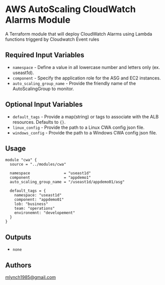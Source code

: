 AWS AutoScaling CloudWatch Alarms Module
===========

A Terraform module that will deploy CloudWatch Alarms using Lambda functions triggerd by Cloudwatch Event rules

Required Input Variables
----------------------

- `namespace` - Define a value in all lowercase number and letters only (ex. useast1d).
- `component` - Specify the application role for the ASG and EC2 instances.
- `auto_scaling_group_name` - Provide the friendly name of the AutoScalingGroup to monitor.

Optional Input Variables
----------------------

- `default_tags` - Provide a map(string) or tags to associate with the ALB resources. Defaults to `{}`.
- `linux_config` - Provide the path to a Linux CWA config json file.
- `windows_config` - Provide the path to a Windows CWA config json file.

Usage
-----

```hcl
module "cwa" {
  source = "../modules/cwa"

  namespace               = "useast1d"
  component               = "appdemo1"
  auto_scaling_group_name = "/useast1d/appdemo01/asg"

  default_tags = {
    namespace: "useast1d"
    component: "appdemo01"
    lob: "business"
    team: "operations"
    environemnt: "developement"
  }
}
```

Outputs
----------------------

- `none`

Authors
----------------------

mlynch1985@gmail.com
